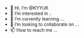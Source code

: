 - 👋 Hi, I’m @KYYUK
- 👀 I’m interested in ..
- 🌱 I’m currently learning ...
- 💞️ I’m looking to collaborate on ...
- 📫 How to reach me ...

<!---
KYYUK/KYYUK is a ✨ special ✨ repository because its `README.md` (this file) appears on your GitHub profile.
You can click the Preview link to take a look at your changes.
--->
